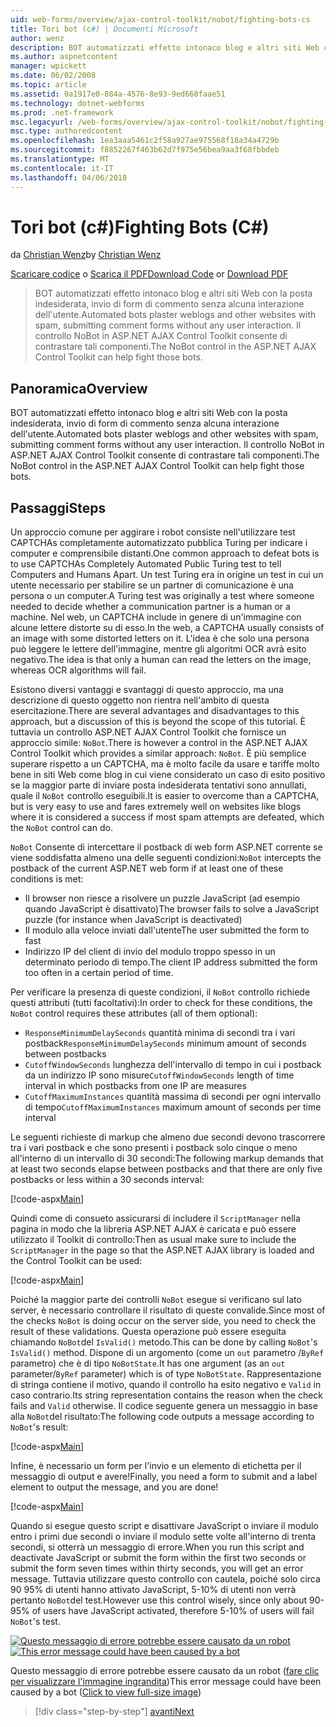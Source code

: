 ```yaml
---
uid: web-forms/overview/ajax-control-toolkit/nobot/fighting-bots-cs
title: Tori bot (c#) | Documenti Microsoft
author: wenz
description: BOT automatizzati effetto intonaco blog e altri siti Web con la posta indesiderata, invio di form di commento senza alcuna interazione dell'utente. Il controllo NoBot le configurazioni di AJAX ASP.NET...
ms.author: aspnetcontent
manager: wpickett
ms.date: 06/02/2008
ms.topic: article
ms.assetid: 0a1917e0-884a-4576-8e93-9ed660faae51
ms.technology: dotnet-webforms
ms.prod: .net-framework
msc.legacyurl: /web-forms/overview/ajax-control-toolkit/nobot/fighting-bots-cs
msc.type: authoredcontent
ms.openlocfilehash: 1ea3aaa5461c2f58a927ae975568f18a34a4729b
ms.sourcegitcommit: f8852267f463b62d7f975e56bea9aa3f68fbbdeb
ms.translationtype: MT
ms.contentlocale: it-IT
ms.lasthandoff: 04/06/2018
---
```

<a name="fighting-bots-c"></a><span data-ttu-id="fad91-104">Tori bot (c#)</span><span class="sxs-lookup"><span data-stu-id="fad91-104">Fighting Bots (C#)</span></span>
====================
<span data-ttu-id="fad91-105">da [Christian Wenz](https://github.com/wenz)</span><span class="sxs-lookup"><span data-stu-id="fad91-105">by [Christian Wenz](https://github.com/wenz)</span></span>

<span data-ttu-id="fad91-106">[Scaricare codice](http://download.microsoft.com/download/9/3/f/93f8daea-bebd-4821-833b-95205389c7d0/NoBot0.cs.zip) o [Scarica il PDF](http://download.microsoft.com/download/b/6/a/b6ae89ee-df69-4c87-9bfb-ad1eb2b23373/nobot0CS.pdf)</span><span class="sxs-lookup"><span data-stu-id="fad91-106">[Download Code](http://download.microsoft.com/download/9/3/f/93f8daea-bebd-4821-833b-95205389c7d0/NoBot0.cs.zip) or [Download PDF](http://download.microsoft.com/download/b/6/a/b6ae89ee-df69-4c87-9bfb-ad1eb2b23373/nobot0CS.pdf)</span></span>

> <span data-ttu-id="fad91-107">BOT automatizzati effetto intonaco blog e altri siti Web con la posta indesiderata, invio di form di commento senza alcuna interazione dell'utente.</span><span class="sxs-lookup"><span data-stu-id="fad91-107">Automated bots plaster weblogs and other websites with spam, submitting comment forms without any user interaction.</span></span> <span data-ttu-id="fad91-108">Il controllo NoBot in ASP.NET AJAX Control Toolkit consente di contrastare tali componenti.</span><span class="sxs-lookup"><span data-stu-id="fad91-108">The NoBot control in the ASP.NET AJAX Control Toolkit can help fight those bots.</span></span>


## <a name="overview"></a><span data-ttu-id="fad91-109">Panoramica</span><span class="sxs-lookup"><span data-stu-id="fad91-109">Overview</span></span>

<span data-ttu-id="fad91-110">BOT automatizzati effetto intonaco blog e altri siti Web con la posta indesiderata, invio di form di commento senza alcuna interazione dell'utente.</span><span class="sxs-lookup"><span data-stu-id="fad91-110">Automated bots plaster weblogs and other websites with spam, submitting comment forms without any user interaction.</span></span> <span data-ttu-id="fad91-111">Il controllo NoBot in ASP.NET AJAX Control Toolkit consente di contrastare tali componenti.</span><span class="sxs-lookup"><span data-stu-id="fad91-111">The NoBot control in the ASP.NET AJAX Control Toolkit can help fight those bots.</span></span>

## <a name="steps"></a><span data-ttu-id="fad91-112">Passaggi</span><span class="sxs-lookup"><span data-stu-id="fad91-112">Steps</span></span>

<span data-ttu-id="fad91-113">Un approccio comune per aggirare i robot consiste nell'utilizzare test CAPTCHAs completamente automatizzato pubblica Turing per indicare i computer e comprensibile distanti.</span><span class="sxs-lookup"><span data-stu-id="fad91-113">One common approach to defeat bots is to use CAPTCHAs Completely Automated Public Turing test to tell Computers and Humans Apart.</span></span> <span data-ttu-id="fad91-114">Un test Turing era in origine un test in cui un utente necessario per stabilire se un partner di comunicazione è una persona o un computer.</span><span class="sxs-lookup"><span data-stu-id="fad91-114">A Turing test was originally a test where someone needed to decide whether a communication partner is a human or a machine.</span></span> <span data-ttu-id="fad91-115">Nel web, un CAPTCHA include in genere di un'immagine con alcune lettere distorte su di esso.</span><span class="sxs-lookup"><span data-stu-id="fad91-115">In the web, a CAPTCHA usually consists of an image with some distorted letters on it.</span></span> <span data-ttu-id="fad91-116">L'idea è che solo una persona può leggere le lettere dell'immagine, mentre gli algoritmi OCR avrà esito negativo.</span><span class="sxs-lookup"><span data-stu-id="fad91-116">The idea is that only a human can read the letters on the image, whereas OCR algorithms will fail.</span></span>

<span data-ttu-id="fad91-117">Esistono diversi vantaggi e svantaggi di questo approccio, ma una descrizione di questo oggetto non rientra nell'ambito di questa esercitazione.</span><span class="sxs-lookup"><span data-stu-id="fad91-117">There are several advantages and disadvantages to this approach, but a discussion of this is beyond the scope of this tutorial.</span></span> <span data-ttu-id="fad91-118">È tuttavia un controllo ASP.NET AJAX Control Toolkit che fornisce un approccio simile: `NoBot`.</span><span class="sxs-lookup"><span data-stu-id="fad91-118">There is however a control in the ASP.NET AJAX Control Toolkit which provides a similar approach: `NoBot`.</span></span> <span data-ttu-id="fad91-119">È più semplice superare rispetto a un CAPTCHA, ma è molto facile da usare e tariffe molto bene in siti Web come blog in cui viene considerato un caso di esito positivo se la maggior parte di inviare posta indesiderata tentativi sono annullati, quale il `NoBot` controllo eseguibili.</span><span class="sxs-lookup"><span data-stu-id="fad91-119">It is easier to overcome than a CAPTCHA, but is very easy to use and fares extremely well on websites like blogs where it is considered a success if most spam attempts are defeated, which the `NoBot` control can do.</span></span>

<span data-ttu-id="fad91-120">`NoBot` Consente di intercettare il postback di web form ASP.NET corrente se viene soddisfatta almeno una delle seguenti condizioni:</span><span class="sxs-lookup"><span data-stu-id="fad91-120">`NoBot` intercepts the postback of the current ASP.NET web form if at least one of these conditions is met:</span></span>

- <span data-ttu-id="fad91-121">Il browser non riesce a risolvere un puzzle JavaScript (ad esempio quando JavaScript è disattivato)</span><span class="sxs-lookup"><span data-stu-id="fad91-121">The browser fails to solve a JavaScript puzzle (for instance when JavaScript is deactivated)</span></span>
- <span data-ttu-id="fad91-122">Il modulo alla veloce inviati dall'utente</span><span class="sxs-lookup"><span data-stu-id="fad91-122">The user submitted the form to fast</span></span>
- <span data-ttu-id="fad91-123">Indirizzo IP del client di invio del modulo troppo spesso in un determinato periodo di tempo.</span><span class="sxs-lookup"><span data-stu-id="fad91-123">The client IP address submitted the form too often in a certain period of time.</span></span>

<span data-ttu-id="fad91-124">Per verificare la presenza di queste condizioni, il `NoBot` controllo richiede questi attributi (tutti facoltativi):</span><span class="sxs-lookup"><span data-stu-id="fad91-124">In order to check for these conditions, the `NoBot` control requires these attributes (all of them optional):</span></span>

- <span data-ttu-id="fad91-125">`ResponseMinimumDelaySeconds` quantità minima di secondi tra i vari postback</span><span class="sxs-lookup"><span data-stu-id="fad91-125">`ResponseMinimumDelaySeconds` minimum amount of seconds between postbacks</span></span>
- <span data-ttu-id="fad91-126">`CutoffWindowSeconds` lunghezza dell'intervallo di tempo in cui i postback da un indirizzo IP sono misure</span><span class="sxs-lookup"><span data-stu-id="fad91-126">`CutoffWindowSeconds` length of time interval in which postbacks from one IP are measures</span></span>
- <span data-ttu-id="fad91-127">`CutoffMaximumInstances` quantità massima di secondi per ogni intervallo di tempo</span><span class="sxs-lookup"><span data-stu-id="fad91-127">`CutoffMaximumInstances` maximum amount of seconds per time interval</span></span>

<span data-ttu-id="fad91-128">Le seguenti richieste di markup che almeno due secondi devono trascorrere tra i vari postback e che sono presenti i postback solo cinque o meno all'interno di un intervallo di 30 secondi:</span><span class="sxs-lookup"><span data-stu-id="fad91-128">The following markup demands that at least two seconds elapse between postbacks and that there are only five postbacks or less within a 30 seconds interval:</span></span>

[!code-aspx[Main](fighting-bots-cs/samples/sample1.aspx)]

<span data-ttu-id="fad91-129">Quindi come di consueto assicurarsi di includere il `ScriptManager` nella pagina in modo che la libreria ASP.NET AJAX è caricata e può essere utilizzato il Toolkit di controllo:</span><span class="sxs-lookup"><span data-stu-id="fad91-129">Then as usual make sure to include the `ScriptManager` in the page so that the ASP.NET AJAX library is loaded and the Control Toolkit can be used:</span></span>

[!code-aspx[Main](fighting-bots-cs/samples/sample2.aspx)]

<span data-ttu-id="fad91-130">Poiché la maggior parte dei controlli `NoBot` esegue si verificano sul lato server, è necessario controllare il risultato di queste convalide.</span><span class="sxs-lookup"><span data-stu-id="fad91-130">Since most of the checks `NoBot` is doing occur on the server side, you need to check the result of these validations.</span></span> <span data-ttu-id="fad91-131">Questa operazione può essere eseguita chiamando `NoBot`del `IsValid()` metodo.</span><span class="sxs-lookup"><span data-stu-id="fad91-131">This can be done by calling `NoBot`'s `IsValid()` method.</span></span> <span data-ttu-id="fad91-132">Dispone di un argomento (come un `out` parametro /`ByRef` parametro) che è di tipo `NoBotState`.</span><span class="sxs-lookup"><span data-stu-id="fad91-132">It has one argument (as an `out` parameter/`ByRef` parameter) which is of type `NoBotState`.</span></span> <span data-ttu-id="fad91-133">Rappresentazione di stringa contiene il motivo, quando il controllo ha esito negativo e `Valid` in caso contrario.</span><span class="sxs-lookup"><span data-stu-id="fad91-133">Its string representation contains the reason when the check fails and `Valid` otherwise.</span></span> <span data-ttu-id="fad91-134">Il codice seguente genera un messaggio in base alla `NoBot`del risultato:</span><span class="sxs-lookup"><span data-stu-id="fad91-134">The following code outputs a message according to `NoBot`'s result:</span></span>

[!code-aspx[Main](fighting-bots-cs/samples/sample3.aspx)]

<span data-ttu-id="fad91-135">Infine, è necessario un form per l'invio e un elemento di etichetta per il messaggio di output e avere!</span><span class="sxs-lookup"><span data-stu-id="fad91-135">Finally, you need a form to submit and a label element to output the message, and you are done!</span></span>

[!code-aspx[Main](fighting-bots-cs/samples/sample4.aspx)]

<span data-ttu-id="fad91-136">Quando si esegue questo script e disattivare JavaScript o inviare il modulo entro i primi due secondi o inviare il modulo sette volte all'interno di trenta secondi, si otterrà un messaggio di errore.</span><span class="sxs-lookup"><span data-stu-id="fad91-136">When you run this script and deactivate JavaScript or submit the form within the first two seconds or submit the form seven times within thirty seconds, you will get an error message.</span></span> <span data-ttu-id="fad91-137">Tuttavia utilizzare questo controllo con cautela, poiché solo circa 90 95% di utenti hanno attivato JavaScript, 5-10% di utenti non verrà pertanto `NoBot`del test.</span><span class="sxs-lookup"><span data-stu-id="fad91-137">However use this control wisely, since only about 90-95% of users have JavaScript activated, therefore 5-10% of users will fail `NoBot`'s test.</span></span>


<span data-ttu-id="fad91-138">[![Questo messaggio di errore potrebbe essere causato da un robot](fighting-bots-cs/_static/image2.png)](fighting-bots-cs/_static/image1.png)</span><span class="sxs-lookup"><span data-stu-id="fad91-138">[![This error message could have been caused by a bot](fighting-bots-cs/_static/image2.png)](fighting-bots-cs/_static/image1.png)</span></span>

<span data-ttu-id="fad91-139">Questo messaggio di errore potrebbe essere causato da un robot ([fare clic per visualizzare l'immagine ingrandita](fighting-bots-cs/_static/image3.png))</span><span class="sxs-lookup"><span data-stu-id="fad91-139">This error message could have been caused by a bot ([Click to view full-size image](fighting-bots-cs/_static/image3.png))</span></span>

> [!div class="step-by-step"]
> [<span data-ttu-id="fad91-140">avanti</span><span class="sxs-lookup"><span data-stu-id="fad91-140">Next</span></span>](fighting-bots-vb.md)
